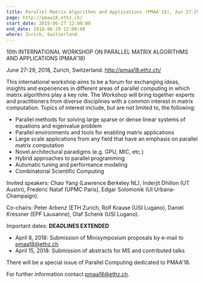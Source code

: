 ```yaml
---
title: Parallel Matrix Algorithms and Applications (PMAA'18), Jun 27-29, 2018
page: http://pmaa18.ethz.ch/
start_date: 2018-06-27 12:00:00
end_date: 2018-06-29 12:00:00
where: Zurich, Switzerland
---
```



10th INTERNATIONAL WORKSHOP ON 
PARALLEL MATRIX ALGORITHMS AND APPLICATIONS (PMAA'18) 

June 27-29, 2018, Zurich, Switzerland.  <http://pmaa18.ethz.ch/>

This international workshop aims to be a forum for exchanging ideas, insights and experiences in different areas of parallel computing in which matrix algorithms play a key role.  The Workshop will bring together experts and practitioners from diverse disciplines with a common interest in matrix computation.  Topics of interest include, but are not limited to, the following:

* Parallel methods for solving large sparse or dense linear systems of equations and eigenvalue problem  
* Parallel environments and tools for enabling matrix applications  
* Large scale applications from any field that have an emphasis on parallel matrix computation  
* Novel architectural paradigms (e.g. GPU, MIC, etc.)  
* Hybrid approaches to parallel programming  
* Automatic tuning and performance modeling  
* Combinatorial Scientific Computing  

Invited speakers: Chao Yang (Lawrence Berkeley NL), Inderjit Dhillon (UT Austin), Frederic Nataf (UPMC Paris), Edgar Solomonik (UI Urbana-Champaign).

Co-chairs: Peter Arbenz (ETH Zurich, Rolf Krause (USI Lugano), Daniel Kressner (EPF Lausanne), Olaf Schenk (USI Lugano).

Important dates:  **DEADLINES EXTENDED**  
- April 8, 2018: Submission of Minisymposium proposals by e-mail to <pmaa18@ethz.ch>  
- April 15, 2018: Submission of abstracts for MS and contributed talks 

There will be a special issue of Parallel Computing dedicated to PMAA'18.

For further information contact <pmaa18@ethz.ch>.

